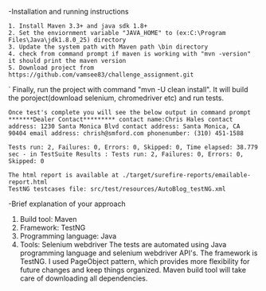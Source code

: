 -Installation and running instructions

    1. Install Maven 3.3+ and java sdk 1.8+
    2. Set the enviornment variable "JAVA_HOME" to (ex:C:\Program Files\Java\jdk1.8.0_25) directory
    3. Update the system path with Maven path \bin directory
    4. check from command prompt if maven is working with "mvn -version" it should print the maven version
    5. Download project from https://github.com/vamsee83/challenge_assignment.git

`   Finally, run the project with command "mvn -U clean install". It will build the poroject(download selenium, chromedriver etc) and     run tests.

    Once test's complete you will see the below output in command prompt *******Dealer Contact********* contact name:Chris Hales contact address: 1230 Santa Monica Blvd contact address: Santa Monica, CA 90404 email address: chrish@smford.com phonenumber: (310) 451-1588

    Tests run: 2, Failures: 0, Errors: 0, Skipped: 0, Time elapsed: 38.779 sec - in TestSuite Results : Tests run: 2, Failures: 0, Errors: 0, Skipped: 0

    The html report is available at ./target/surefire-reports/emailable-report.html 
    TestNG testcases file: src/test/resources/AutoBlog_testNG.xml
 
-Brief explanation of your approach

  1. Build tool: Maven
  2. Framework: TestNG
  3. Programming language: Java
  4. Tools: Selenium webdriver 
  The tests are automated using Java programming language and selenium webdriver API's. The framework is TestNG. I used PageObject pattern, which provides more flexibility for future changes and keep things organized. Maven build tool will take care of downloading all dependencies.

